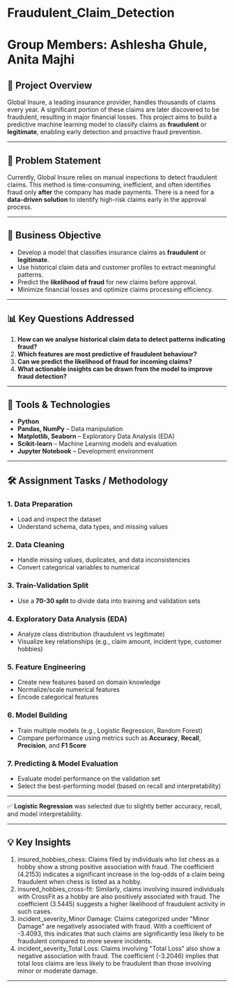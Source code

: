 # Fraudulent_Claim_Detection
# Group Members: Ashlesha Ghule, Anita Majhi
## 📌 Project Overview

Global Insure, a leading insurance provider, handles thousands of claims every year. A significant portion of these claims are later discovered to be fraudulent, resulting in major financial losses. This project aims to build a predictive machine learning model to classify claims as **fraudulent** or **legitimate**, enabling early detection and proactive fraud prevention.

---

## 🧾 Problem Statement

Currently, Global Insure relies on manual inspections to detect fraudulent claims. This method is time-consuming, inefficient, and often identifies fraud only **after** the company has made payments. There is a need for a **data-driven solution** to identify high-risk claims early in the approval process.

---

## 🎯 Business Objective

- Develop a model that classifies insurance claims as **fraudulent** or **legitimate**.
- Use historical claim data and customer profiles to extract meaningful patterns.
- Predict the **likelihood of fraud** for new claims before approval.
- Minimize financial losses and optimize claims processing efficiency.

---

## 📊 Key Questions Addressed

1. **How can we analyse historical claim data to detect patterns indicating fraud?**
2. **Which features are most predictive of fraudulent behaviour?**
3. **Can we predict the likelihood of fraud for incoming claims?**
4. **What actionable insights can be drawn from the model to improve fraud detection?**

---

## 🧰 Tools & Technologies

- **Python**
- **Pandas, NumPy** – Data manipulation
- **Matplotlib, Seaborn** – Exploratory Data Analysis (EDA)
- **Scikit-learn** – Machine Learning models and evaluation
- **Jupyter Notebook** – Development environment

---

## 🛠️ Assignment Tasks / Methodology

### 1. Data Preparation
- Load and inspect the dataset
- Understand schema, data types, and missing values

### 2. Data Cleaning
- Handle missing values, duplicates, and data inconsistencies
- Convert categorical variables to numerical

### 3. Train-Validation Split
- Use a **70-30 split** to divide data into training and validation sets

### 4. Exploratory Data Analysis (EDA)
- Analyze class distribution (fraudulent vs legitimate)
- Visualize key relationships (e.g., claim amount, incident type, customer hobbies)

### 5. Feature Engineering
- Create new features based on domain knowledge
- Normalize/scale numerical features
- Encode categorical features

### 6. Model Building
- Train multiple models (e.g., Logistic Regression, Random Forest)
- Compare performance using metrics such as **Accuracy**, **Recall**, **Precision**, and **F1 Score**

### 7. Predicting & Model Evaluation
- Evaluate model performance on the validation set
- Select the best-performing model (based on recall and interpretability)

---

✅ **Logistic Regression** was selected due to slightly better accuracy, recall, and model interpretability.

---

## 💡 Key Insights

1.	insured_hobbies_chess: Claims filed by individuals who list chess as a hobby show a strong positive association with fraud. The coefficient (4.2153) indicates a significant increase in the log-odds of a claim being fraudulent when chess is listed as a hobby.
2.	insured_hobbies_cross-fit: Similarly, claims involving insured individuals with CrossFit as a hobby are also positively associated with fraud. The coefficient (3.5445) suggests a higher likelihood of fraudulent activity in such cases.
3.	incident_severity_Minor Damage: Claims categorized under "Minor Damage" are negatively associated with fraud. With a coefficient of -3.4093, this indicates that such claims are significantly less likely to be fraudulent compared to more severe incidents.
4.	incident_severity_Total Loss: Claims involving "Total Loss" also show a negative association with fraud. The coefficient (-3.2046) implies that total loss claims are less likely to be fraudulent than those involving minor or moderate damage.

---

